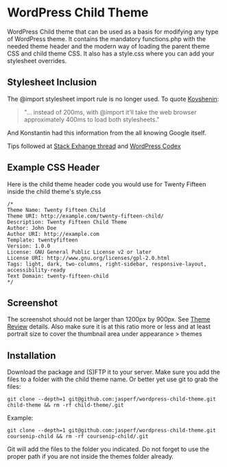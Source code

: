 # WordPress Child Theme
WordPress Child theme that can be used as a basis for modifying any type of WordPress theme. It contains the mandatory functions.php with the needed theme header and the modern way of loading the parent theme CSS and child theme CSS. It also has a style.css where you can add your stylesheet overrides.


## Stylesheet Inclusion
The @import stylesheet import rule is no longer used. To quote [Kovshenin](https://konstantin.blog/2014/child-themes-import/):
> "... instead of 200ms, with @import it’ll take the web browser approximately 400ms to load both stylesheets."

And Konstantin had this information from the all knowing Google itself.

Tips followed at [Stack Exhange thread](http://wordpress.stackexchange.com/questions/163301/versioning-import-of-parent-themes-style-css) and [WordPress Codex](https://codex.wordpress.org/Child_Themes) 


## Example CSS Header


Here is the child theme header code you would use for Twenty Fifteen inside the child theme's style.css

```
/*
Theme Name: Twenty Fifteen Child
Theme URI: http://example.com/twenty-fifteen-child/
Description: Twenty Fifteen Child Theme
Author: John Doe
Author URI: http://example.com
Template: twentyfifteen
Version: 1.0.0
License: GNU General Public License v2 or later
License URI: http://www.gnu.org/licenses/gpl-2.0.html
Tags: light, dark, two-columns, right-sidebar, responsive-layout, accessibility-ready
Text Domain: twenty-fifteen-child
*/
```

## Screenshot

The screenshot should not be larger than 1200px by 900px. See [Theme Review](https://make.wordpress.org/themes/handbook/review/required/#screenshot) details. Also make sure it is at this ratio more or less and at least portrait size to cover the thumbnail area under appearance > themes
## Installation

Download the package and (S)FTP it to your server. Make sure you add the files to a folder with the child theme name.
Or better yet use git to grab the files:

```git clone --depth=1 git@github.com:jasperf/wordpress-child-theme.git child-theme && rm -rf child-theme/.git```

Example:

```git clone --depth=1 git@github.com:jasperf/wordpress-child-theme.git coursenip-child && rm -rf coursenip-child/.git```


Git will add the files to the folder you indicated. Do not forget to use the proper path if you are not inside the themes folder already.
